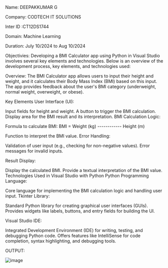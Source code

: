 Name: DEEPAKKUMAR G

Company: CODTECH IT SOLUTIONS

Inter ID :CT12DS1744

Domain: Machine Learning

Duration: July 10/2024 to Aug 10/2024

Objectivies:
Developing a BMI Calculator app using Python in Visual Studio involves several key elements and technologies. Below is an overview of the development process, key elements, and technologies used:

Overview:
The BMI Calculator app allows users to input their height and weight, and it calculates their Body Mass Index (BMI) based on this input. The app provides feedback about the user's BMI category (underweight, normal weight, overweight, or obese).

Key Elements
User Interface (UI):

Input fields for height and weight.
A button to trigger the BMI calculation.
Display area for the BMI result and its interpretation.
BMI Calculation Logic:

Formula to calculate BMI: 
BMI = Weight (kg)
      ------------
      Height (m)

Function to interpret the BMI value.
Error Handling:

Validation of user input (e.g., checking for non-negative values).
Error messages for invalid inputs.

Result Display:

Display the calculated BMI.
Provide a textual interpretation of the BMI value.
Technologies Used in Visual Studio with Python
Python Programming Language:

Core language for implementing the BMI calculation logic and handling user input.
Tkinter Library:

Standard Python library for creating graphical user interfaces (GUIs).
Provides widgets like labels, buttons, and entry fields for building the UI.

Visual Studio IDE:

Integrated Development Environment (IDE) for writing, testing, and debugging Python code.
Offers features like IntelliSense for code completion, syntax highlighting, and debugging tools.


OUTPUT:

![image](https://github.com/user-attachments/assets/d97c47b9-3b11-4e6b-abd4-54554a46df51)
